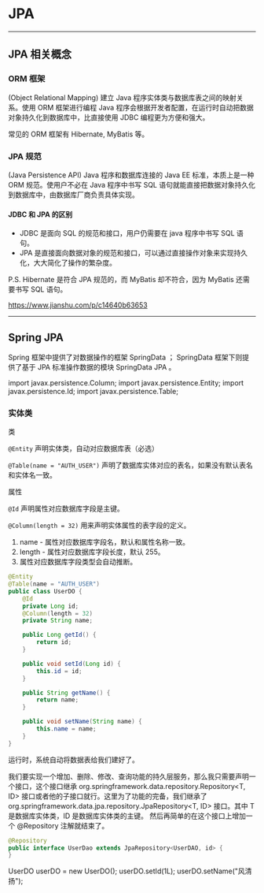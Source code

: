 # JPA

---

## JPA 相关概念

### ORM 框架

(Object Relational Mapping) 建立 Java 程序实体类与数据库表之间的映射关系。使用 ORM 框架进行编程 Java
程序会根据开发者配置，在运行时自动把数据对象持久化到数据库中，比直接使用 JDBC 编程更为方便和强大。

常见的 ORM 框架有 Hibernate, MyBatis 等。

### JPA 规范

(Java Persistence API) Java 程序和数据库连接的 Java EE 标准，本质上是一种 ORM 规范。使用户不必在 Java 程序中书写 SQL
语句就能直接把数据对象持久化到数据库中，由数据库厂商负责具体实现。

#### JDBC 和 JPA 的区别

- JDBC 是面向 SQL 的规范和接口，用户仍需要在 java 程序中书写 SQL 语句。
- JPA 是直接面向数据对象的规范和接口，可以通过直接操作对象来实现持久化，大大简化了操作的繁杂度。

P.S. Hibernate 是符合 JPA 规范的，而 MyBatis 却不符合，因为 MyBatis 还需要书写 SQL 语句。

https://www.jianshu.com/p/c14640b63653

---

## Spring JPA

Spring 框架中提供了对数据操作的框架 SpringData ； SpringData 框架下则提供了基于 JPA 标准操作数据的模块 SpringData JPA 。

import javax.persistence.Column;
import javax.persistence.Entity;
import javax.persistence.Id;
import javax.persistence.Table;

### 实体类

类

`@Entity` 声明实体类，自动对应数据库表（必选）

`@Table(name = "AUTH_USER")` 声明了数据库实体对应的表名，如果没有默认表名和实体名一致。

属性

`@Id` 声明属性对应数据库字段是主键。

`@Column(length = 32)` 用来声明实体属性的表字段的定义。

1. name - 属性对应数据库字段名，默认和属性名称一致。
2. length - 属性对应数据库字段长度，默认 255。
3. 属性对应数据库字段类型会自动推断。

```java
@Entity
@Table(name = "AUTH_USER")
public class UserDO {
    @Id
    private Long id;
    @Column(length = 32)
    private String name;

    public Long getId() {
        return id;
    }

    public void setId(Long id) {
        this.id = id;
    }

    public String getName() {
        return name;
    }

    public void setName(String name) {
        this.name = name;
    }
}
```

运行时，系统自动将数据表给我们建好了。

我们要实现一个增加、删除、修改、查询功能的持久层服务，那么我只需要声明一个接口，这个接口继承
org.springframework.data.repository.Repository<T, ID> 接口或者他的子接口就行。这里为了功能的完备，我们继承了
org.springframework.data.jpa.repository.JpaRepository<T, ID> 接口。其中 T 是数据库实体类，ID 是数据库实体类的主键。
然后再简单的在这个接口上增加一个 @Repository 注解就结束了。

```java
@Repository
public interface UserDao extends JpaRepository<UserDAO, id> {
}
```

UserDO userDO = new UserDO();
userDO.setId(1L);
userDO.setName("风清扬");